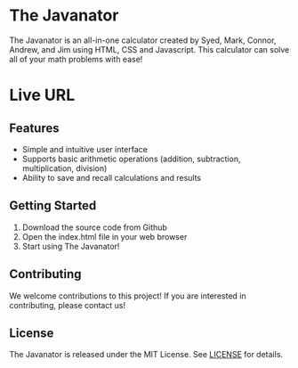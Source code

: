 # The Javanator

The Javanator is an all-in-one calculator created by Syed, Mark, Connor, Andrew, and Jim using HTML, CSS and Javascript. This calculator can solve all of your math problems with ease!

# Live URL


## Features
* Simple and intuitive user interface
* Supports basic arithmetic operations (addition, subtraction, multiplication, division)
* Ability to save and recall calculations and results

## Getting Started

1. Download the source code from Github
2. Open the index.html file in your web browser
3. Start using The Javanator!

## Contributing

We welcome contributions to this project! If you are interested in contributing, please contact us!

## License

The Javanator is released under the MIT License. See [LICENSE](LICENSE) for details.